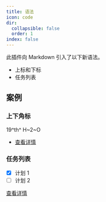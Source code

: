 ```yaml
---
title: 语法
icon: code
dir:
  collapsible: false
  order: 1
index: false
---
```


<!-- #region intro -->

此插件向 Markdown 引入了以下新语法。

- 上标和下标
- 任务列表

<!-- #endregion intro -->

<!-- more -->

## 案例

<!-- #region demo -->

### 上下角标

19^th^ H~2~O

- [查看详情](./sup-sub.md)

### 任务列表

- [x] 计划 1
- [ ] 计划 2

[查看详情](./tasklist.md)

<!-- #endregion demo -->
